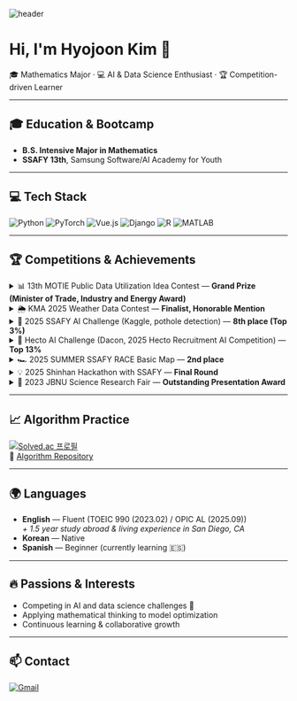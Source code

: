 ![header](https://capsule-render.vercel.app/api?type=waving&color=gradient&height=220&section=header&text=Hyojoon%20Kim&fontSize=50&fontAlignY=40&desc=Math%20%7C%20AI%20%7C%20Data%20Science&descAlignY=60&animation=twinkling)
# Hi, I'm Hyojoon Kim 👋

🎓 Mathematics Major · 💻 AI & Data Science Enthusiast · 🏆 Competition-driven Learner

---

## 🎓 Education & Bootcamp
- **B.S. Intensive Major in Mathematics**
- **SSAFY 13th**, Samsung Software/AI Academy for Youth

---

## 💻 Tech Stack
![Python](https://img.shields.io/badge/Python-3776AB?logo=python&logoColor=white)
![PyTorch](https://img.shields.io/badge/PyTorch-EE4C2C?logo=pytorch&logoColor=white)
![Vue.js](https://img.shields.io/badge/Vue.js-4FC08D?logo=vue.js&logoColor=white)
![Django](https://img.shields.io/badge/Django-092E20?logo=django&logoColor=white)
![R](https://img.shields.io/badge/R-276DC3?logo=r&logoColor=white)
![MATLAB](https://img.shields.io/badge/MATLAB-0076A8?logo=mathworks&logoColor=white)

---

## 🏆 Competitions & Achievements

<details>
<summary>📊 13th MOTIE Public Data Utilization Idea Contest — <b>Grand Prize (Minister of Trade, Industry and Energy Award)</b></summary>

- [Competition Link](https://datacontest.kr/)  
- **Role:** Team Leader  
- **Project:** Correction of weather forecast errors caused by the distance between prediction and observation points  
- **Goal:** Improve day-ahead (24-hour) weather prediction accuracy for industrial sites (solar power, gas turbines), enabling better operational safety and combustion stability  
- **Model:** Ensemble of **XGBoost** (capturing structured patterns via GBDT) + **MLP** (capturing nonlinear & latent patterns)  
- **Achievement:** **Grand Prize (산업통상자원부 장관상)** for excellence in data utilization and industrial impact  
</details>

<details>
<summary>🌦 KMA 2025 Weather Data Contest — <b>Finalist, Honorable Mention</b></summary>

- [Competition Link](https://bd.kma.go.kr/contest/main.do)  
- **Project:** Predicted subway congestion levels using time-series weather and observational data  
- **Reasoning:** Dataset had numerous categorical variables, outliers, and missing values → CatBoost was more effective than specialized time-series models in this case  
- **Model:** **CatBoost** (robust for categorical features, missing values, and outliers)  
- **Achievement:** **Finalist & Honorable Mention**  
</details>

<details>
<summary>🚧 2025 SSAFY AI Challenge (Kaggle, pothole detection) — <b>8th place (Top 3%)</b></summary>

- [Competition Link](https://www.kaggle.com/c/pothole-detection-challenge)  
- **Role:** Team Leader  
- **Project:** Developed an object detection model to identify potholes using real-world road images  
- **Model:** **YOLOv8**  
- **Achievement:** **8th place (Top 3%)**  
</details>

<details>
<summary>🚗 Hecto AI Challenge (Dacon, 2025 Hecto Recruitment AI Competition) — <b>Top 13%</b></summary>

- [Competition Link](https://dacon.io/competitions/official/236493/overview/description)  
- **Role:** Team Leader  
- **Project:** Classified used car types through image-based computer vision modeling  
- **Model:** Ensemble of **Swin Transformer** and **ConvNeXt**  
- **Achievement:** **Top 13%**  
</details>

<details>
<summary>🏎 2025 SUMMER SSAFY RACE Basic Map — <b>2nd place</b></summary>

- **Role:** Team Leader  
- **Project:** Designed obstacle-avoidance and high-speed driving logic in a virtual autonomous driving environment  
- **Achievement:** **2nd place**  
</details>

<details>
<summary>💡 2025 Shinhan Hackathon with SSAFY — <b>Final Round</b></summary>

- **Project:** Built a 6-month quest-based savings product where users earn EXP by completing Life/Growth/Surprise quests, level up for preferential interest rates, and contribute bonus interest to school-level donation pools  
- **My Role:**  
  - Developed and maintained the recommendation system end-to-end (hybrid CF+CBF with cold-start fallback, FastAPI + SQLAlchemy, interaction logging)  
  - Contributed to the app’s front-end by handling design-oriented tasks in React Native (screens, components, styling)  
- **Achievement:** **Final Round (On-site)**  
</details>

<details>
<summary>📐 2023 JBNU Science Research Fair — <b>Outstanding Presentation Award</b></summary>

- **Study:** Endomorphism of the 4-torsion group of elliptic curves  
- **Achievement:** **Outstanding Presentation Award (우수발표상)**  
</details>

---

## 📈 Algorithm Practice
[![Solved.ac 프로필](http://mazassumnida.wtf/api/v2/generate_badge?boj=jkim720)](https://solved.ac/jkim720)  
🔗 [Algorithm Repository](https://github.com/hjkim720/algorithm)

---

## 🌍 Languages
- **English** — Fluent (TOEIC 990 (2023.02) / OPIC AL (2025.09))  
  *+ 1.5 year study abroad & living experience in San Diego, CA*  
- **Korean** — Native  
- **Spanish** — Beginner (currently learning 🇪🇸)

---

## 🔥 Passions & Interests
- Competing in AI and data science challenges 🚀  
- Applying mathematical thinking to model optimization  
- Continuous learning & collaborative growth  

---

## 📫 Contact
[![Gmail](https://img.shields.io/badge/Gmail-D14836?logo=gmail&logoColor=white)](mailto:joonbutjuly@gmail.com)

